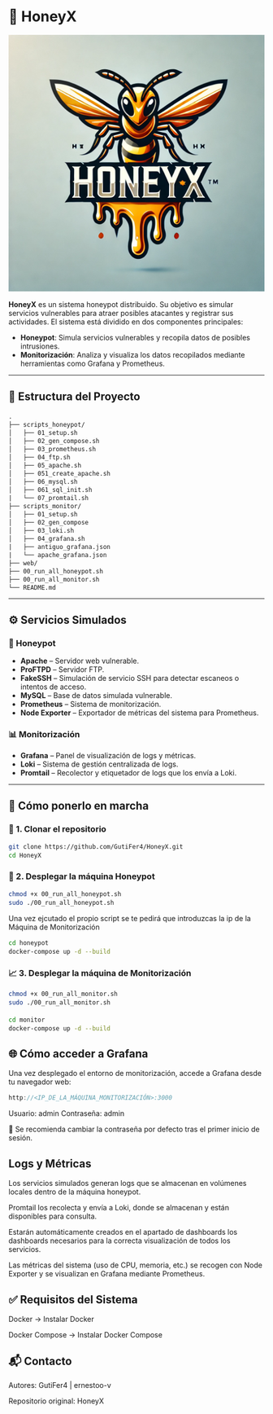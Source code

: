 # 🐝 HoneyX

![Logo](img/HoneyX.png)

**HoneyX** es un sistema honeypot distribuido. Su objetivo es simular servicios vulnerables para atraer posibles atacantes y registrar sus actividades. El sistema está dividido en dos componentes principales:

- **Honeypot**: Simula servicios vulnerables y recopila datos de posibles intrusiones.
- **Monitorización**: Analiza y visualiza los datos recopilados mediante herramientas como Grafana y Prometheus.

---

## 📁 Estructura del Proyecto

```plaintext
.
├── scripts_honeypot/
│   ├── 01_setup.sh
│   ├── 02_gen_compose.sh
│   ├── 03_prometheus.sh
│   ├── 04_ftp.sh
│   ├── 05_apache.sh
│   ├── 051_create_apache.sh
│   ├── 06_mysql.sh
│   ├── 061_sql_init.sh
|   └── 07_promtail.sh
├── scripts_monitor/
│   ├── 01_setup.sh
│   ├── 02_gen_compose
│   ├── 03_loki.sh
│   ├── 04_grafana.sh
|   ├── antiguo_grafana.json
|   └── apache_grafana.json
├── web/
├── 00_run_all_honeypot.sh
├── 00_run_all_monitor.sh
└── README.md
```

---

## ⚙️ Servicios Simulados

### 🔐 Honeypot

- **Apache** – Servidor web vulnerable.
- **ProFTPD** – Servidor FTP.
- **FakeSSH** – Simulación de servicio SSH para detectar escaneos o intentos de acceso.
- **MySQL** – Base de datos simulada vulnerable.
- **Prometheus** – Sistema de monitorización.
- **Node Exporter** – Exportador de métricas del sistema para Prometheus.

### 📊 Monitorización

- **Grafana** – Panel de visualización de logs y métricas.
- **Loki** – Sistema de gestión centralizada de logs.
- **Promtail** – Recolector y etiquetador de logs que los envía a Loki.

---

## 🚀 Cómo ponerlo en marcha

### 🔽 1. Clonar el repositorio

```bash
git clone https://github.com/GutiFer4/HoneyX.git
cd HoneyX
```

### 🐝 2. Desplegar la máquina Honeypot

```bash
chmod +x 00_run_all_honeypot.sh
sudo ./00_run_all_honeypot.sh
```

Una vez ejcutado el propio script se te pedirá que introduzcas la ip de la Máquina de Monitorización

```bash
cd honeypot
docker-compose up -d --build
```

### 📈 3. Desplegar la máquina de Monitorización

```bash
chmod +x 00_run_all_monitor.sh
sudo ./00_run_all_monitor.sh

cd monitor
docker-compose up -d --build
```


## 🌐 Cómo acceder a Grafana

Una vez desplegado el entorno de monitorización, accede a Grafana desde tu navegador web:

```cpp
http://<IP_DE_LA_MÁQUINA_MONITORIZACIÓN>:3000
```

Usuario: admin
Contraseña: admin

🔐 Se recomienda cambiar la contraseña por defecto tras el primer inicio de sesión.

## Logs y Métricas

Los servicios simulados generan logs que se almacenan en volúmenes locales dentro de la máquina honeypot.

Promtail los recolecta y envía a Loki, donde se almacenan y están disponibles para consulta.

Estarán automáticamente creados en el apartado de dashboards los dashboards necesarios para la correcta visualización de todos los servicios.

Las métricas del sistema (uso de CPU, memoria, etc.) se recogen con Node Exporter y se visualizan en Grafana mediante Prometheus.

## ✅ Requisitos del Sistema

Docker → Instalar Docker

Docker Compose → Instalar Docker Compose

## 📬 Contacto

Autores: GutiFer4 | ernestoo-v

Repositorio original: HoneyX
